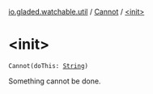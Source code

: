 [io.gladed.watchable.util](../index.md) / [Cannot](index.md) / [&lt;init&gt;](./-init-.md)

# &lt;init&gt;

`Cannot(doThis: `[`String`](https://kotlinlang.org/api/latest/jvm/stdlib/kotlin/-string/index.html)`)`

Something cannot be done.

